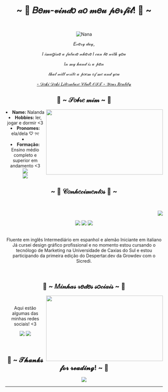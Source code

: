 <body>
  <center>
<h1 align="center">~ 🌸 𝐵𝑒𝓂-𝓋𝒾𝓃𝒹𝑜 𝒶𝑜 𝓂𝑒𝓊 𝓅𝑒𝓇𝒻𝒾𝓁! 🌸 ~</h1>
<br>
<div align="center">
  
![Nana](https://discord-readme-badge.vercel.app/api?id=417828475165081602)
  </a>
    <br>
  <p>𝐸𝓋𝑒𝓇𝓎 𝒹𝒶𝓎,</p>
  <p>𝐼 𝒾𝓂𝒶𝑔𝒾𝓃𝑒 𝒶 𝒻𝓊𝓉𝓊𝓇𝑒 𝓌𝒽𝑒𝓇𝑒 𝐼 𝒸𝒶𝓃 𝒷𝑒 𝓌𝒾𝓉𝒽 𝓎𝑜𝓊</p>
  <p>𝐼𝓃 𝓂𝓎 𝒽𝒶𝓃𝒹 𝒾𝓈 𝒶 𝓅𝑒𝓃</p>
  <p>𝓉𝒽𝒶𝓉 𝓌𝒾𝓁𝓁 𝓌𝓇𝒾𝓉𝑒 𝒶 𝓅𝑜𝑒𝓂 𝑜𝒻 𝓂𝑒 𝒶𝓃𝒹 𝓎𝑜𝓊</p>
<p><a href="https://www.youtube.com/watch?v=CAL4WMpBNs0">- 𝒟𝑜𝓀𝒾 𝒟𝑜𝓀𝒾 𝐿𝒾𝓉𝑒𝓇𝒶𝓉𝓊𝓇𝑒 𝒞𝓁𝓊𝒷! 𝒪𝒮𝒯 - 𝒴𝑜𝓊𝓇 𝑅𝑒𝒶𝓁𝒾𝓉𝓎</a><p>
  
</div>
    <div align="center">
<!-- <img src="https://i.imgur.com/jx17oHT.gif"> -->
      </div>
<div>
<h2 align="center"> 💐 ~ 𝒮𝑜𝒷𝓇𝑒 𝓂𝒾𝓂 ~ 💐 </h2>
  <div align="center">
<img src="https://64.media.tumblr.com/814d25b98c68f5be9c5825cfb5267967/0e03880d26125a61-8a/s400x600/1d6f715e085f07f6ff57e00eb37f4c63c05247db.jpg" align="right" width="373.5px" height="208.5px">
  </div>
<li>
 <b>Name:</b> Nalanda</li>
<li>
<b>Hobbies:</b> ler, jogar e dormir <3
</li>
<li>
<b>Pronomes:</b> ela/dela ♡ ୨୧
<li>
<li>
<b>Formação:</b> Ensino médio completo e superior em andamento <3
</li>
<img src="https://64.media.tumblr.com/697444cb2a23d2ac7b6ade664459f75c/46c1c90b6f691c5d-f8/s1280x1920/173d870df6e4e3a00533780998ff8807190130c0.pnj">
</div>
<img src="https://64.media.tumblr.com/697444cb2a23d2ac7b6ade664459f75c/46c1c90b6f691c5d-f8/s1280x1920/173d870df6e4e3a00533780998ff8807190130c0.pnj">
<div>
<h2 align="center">            ~ 📇 𝒞𝑜𝓃𝒽𝑒𝒸𝒾𝓂𝑒𝓃𝓉𝑜𝓈 📇 ~</h2>
 <br>
<p>
  <div align="center">
<img src="https://i.pinimg.com/564x/63/5b/f9/635bf9d4e900d12ceab39341091f3181.jpg" align="right">
  </div>
</div>
<div>
  <br>
<p align="center"><img src="https://img.shields.io/badge/adobe%20photoshop%20-%2331A8FF.svg?&style=for-the-badge&logo=adobe%20photoshop&logoColor=white"/> <img src="https://img.shields.io/badge/html5%20-%23E34F26.svg?&style=for-the-badge&logo=html5&logoColor=white"/> <img src="https://img.shields.io/badge/css3%20-%231572B6.svg?&style=for-the-badge&logo=css3&logoColor=white"/><br><br><br>
Fluente em inglês
Intermediário em espanhol e alemão
Iniciante em italiano 
Já cursei design gráfico profissional e no momento estou cursando o tecnólogo de Marketing na Universidade de Caxias do Sul e estou participando da primeira edição do Despertar.dev da Growdev com o Sicredi.</p>
<br>
<h2 align="center">           📝 ~ 𝑀𝒾𝓃𝒽𝒶𝓈 𝓇𝑒𝒹𝑒𝓈 𝓈𝑜𝒸𝒾𝒶𝒾𝓈 ~ 📝</h2>
  <div align="center">
<img src="https://i.pinimg.com/564x/9d/d3/f7/9dd3f733c9b1538c9c30a27ccda99370.jpg" align="right" width="373.5px" height="208.5px">
  </div>
<br>
<p align="center">Aqui estão algumas das minhas redes sociais! <3</p>
<p align="center"><a href="https://twitter.com/PoolPartyAkali" target="_blank"><img src="https://img.shields.io/badge/PwoolPwatyAkwali%20-%231DA1F2.svg?&style=for-the-badge&logo=Twitter&logoColor=white"/></a> <a href="https://discord.me/cozythighs" target="_blank"><img src="https://img.shields.io/badge/CowzyThwighs%20-%237289DA.svg?&style=for-the-badge&logo=discord&logoColor=white"/></a></p>
</div>
<br>
<div>
<h2 align="center">💖 ~ 𝓣𝓱𝓪𝓷𝓴𝓼 𝓯𝓸𝓻 𝓻𝓮𝓪𝓭𝓲𝓷𝓰! ~ 💖</h2>
<div align="center">
<img src="https://i.pinimg.com/564x/af/44/a7/af44a7b26e36eb8f421fe514a6b709b7.jpg">
</div>
<hr>
</div>
</div>
    </center>
</body>
